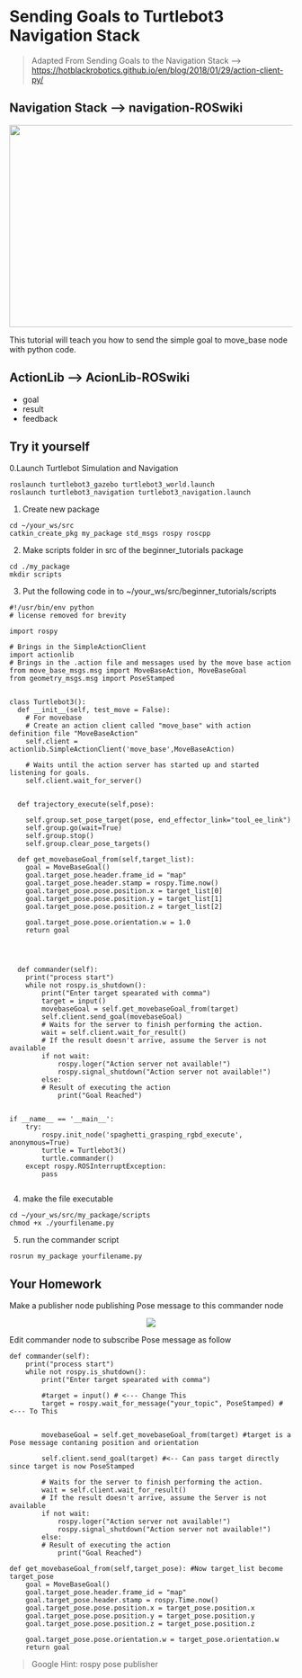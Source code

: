 # Sending Goals to Turtlebot3 Navigation Stack
>Adapted From Sending Goals to the Navigation Stack --> https://hotblackrobotics.github.io/en/blog/2018/01/29/action-client-py/

## Navigation Stack --> navigation-ROSwiki
<p align="center">
<img src="https://user-images.githubusercontent.com/86387081/123408785-5fb8af00-d5e8-11eb-9712-c77ad8606a31.png" width="640" height="360" />
</p>

This tutorial will teach you how to send the simple goal to move_base node with python code.
## ActionLib --> AcionLib-ROSwiki
* goal
* result
* feedback
## Try it yourself
0.Launch Turtlebot Simulation and Navigation
```
roslaunch turtlebot3_gazebo turtlebot3_world.launch
roslaunch turtlebot3_navigation turtlebot3_navigation.launch
```

1. Create new package
```
cd ~/your_ws/src
catkin_create_pkg my_package std_msgs rospy roscpp
```
2. Make scripts folder in src of the beginner_tutorials package
```
cd ./my_package
mkdir scripts
```
3. Put the following code in to ~/your_ws/src/beginner_tutorials/scripts
```
#!/usr/bin/env python
# license removed for brevity

import rospy

# Brings in the SimpleActionClient
import actionlib
# Brings in the .action file and messages used by the move base action
from move_base_msgs.msg import MoveBaseAction, MoveBaseGoal
from geometry_msgs.msg import PoseStamped


class Turtlebot3():
  def __init__(self, test_move = False):
    # For movebase
    # Create an action client called "move_base" with action definition file "MoveBaseAction"
    self.client = actionlib.SimpleActionClient('move_base',MoveBaseAction)

    # Waits until the action server has started up and started listening for goals.
    self.client.wait_for_server()


  def trajectory_execute(self,pose): 
      
    self.group.set_pose_target(pose, end_effector_link="tool_ee_link")
    self.group.go(wait=True)
    self.group.stop()
    self.group.clear_pose_targets()

  def get_movebaseGoal_from(self,target_list):
    goal = MoveBaseGoal()
    goal.target_pose.header.frame_id = "map"
    goal.target_pose.header.stamp = rospy.Time.now()
    goal.target_pose.pose.position.x = target_list[0]
    goal.target_pose.pose.position.y = target_list[1]
    goal.target_pose.pose.position.z = target_list[2]

    goal.target_pose.pose.orientation.w = 1.0
    return goal




  def commander(self):
    print("process start")
    while not rospy.is_shutdown():
        print("Enter target spearated with comma")
        target = input()
        movebaseGoal = self.get_movebaseGoal_from(target)
        self.client.send_goal(movebaseGoal)
        # Waits for the server to finish performing the action.
        wait = self.client.wait_for_result()
        # If the result doesn't arrive, assume the Server is not available
        if not wait:
            rospy.loger("Action server not available!")
            rospy.signal_shutdown("Action server not available!")
        else:
        # Result of executing the action
            print("Goal Reached")
        

if __name__ == '__main__':
    try:
        rospy.init_node('spaghetti_grasping_rgbd_execute', anonymous=True)
        turtle = Turtlebot3()
        turtle.commander()
    except rospy.ROSInterruptException:
        pass
    

```
4. make the file executable
```
cd ~/your_ws/src/my_package/scripts
chmod +x ./yourfilename.py
```
5. run the commander script
```
rosrun my_package yourfilename.py
```

## Your Homework
Make a publisher node publishing Pose message to this commander node


<p align="center">
<img src="https://user-images.githubusercontent.com/55285546/123536339-b5b26180-d764-11eb-8ce9-0a2f293f54b0.png"  />
</p>

Edit commander node to subscribe Pose message as follow

```
def commander(self):
    print("process start")
    while not rospy.is_shutdown():
        print("Enter target spearated with comma")

        #target = input() # <--- Change This
        target = rospy.wait_for_message("your_topic", PoseStamped) # <--- To This


        movebaseGoal = self.get_movebaseGoal_from(target) #target is a Pose message contaning position and orientation

        self.client.send_goal(target) #<-- Can pass target directly since target is now PoseStamped

        # Waits for the server to finish performing the action.
        wait = self.client.wait_for_result()
        # If the result doesn't arrive, assume the Server is not available
        if not wait:
            rospy.loger("Action server not available!")
            rospy.signal_shutdown("Action server not available!")
        else:
        # Result of executing the action
            print("Goal Reached")
```            
```
def get_movebaseGoal_from(self,target_pose): #Now target_list become target_pose
    goal = MoveBaseGoal()
    goal.target_pose.header.frame_id = "map"
    goal.target_pose.header.stamp = rospy.Time.now()
    goal.target_pose.pose.position.x = target_pose.position.x
    goal.target_pose.pose.position.y = target_pose.position.y
    goal.target_pose.pose.position.z = target_pose.position.z

    goal.target_pose.pose.orientation.w = target_pose.orientation.w
    return goal
```

>Google Hint: rospy pose publisher

